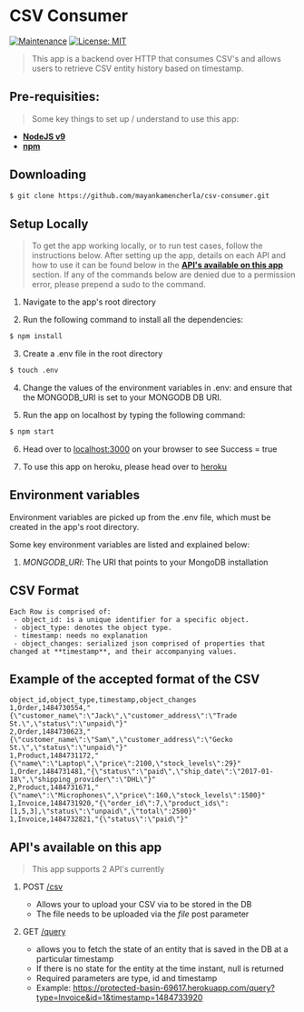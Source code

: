 # CSV Consumer

[![Maintenance](https://img.shields.io/badge/Maintained%3F-yes-green.svg)](https://GitHub.com/Naereen/StrapDown.js/graphs/commit-activity)
[![License: MIT](https://img.shields.io/badge/License-MIT-yellow.svg)](https://opensource.org/licenses/MIT)
<!-- [![Packagist](https://img.shields.io/packagist/v/symfony/symfony.svg)]() -->

> This app is a backend over HTTP that consumes CSV's and allows users to retrieve CSV entity history based on timestamp.

## Pre-requisities:
> Some key things to set up / understand to use this app:

- **[NodeJS v9](https://nodejs.org/en/)**
- **[npm](https://www.npmjs.com/)**

## Downloading
```bash
$ git clone https://github.com/mayankamencherla/csv-consumer.git
```

## Setup Locally
> To get the app working locally, or to run test cases, follow the instructions below.
> After setting up the app, details on each API and how to use it can be found below in the **[API's available on this app](https://github.com/mayankamencherla/csv-consumer#apis-available-on-this-app)** section.
> If any of the commands below are denied due to a permission error, please prepend a sudo to the command.

1. Navigate to the app's root directory

2. Run the following command to install all the dependencies:
```bash
$ npm install
```

3. Create a .env file in the root directory
```bash
$ touch .env
```

4. Change the values of the environment variables in .env: and ensure that the MONGODB_URI is set to your MONGODB DB URI.

5. Run the app on localhost by typing the following command:
```bash
$ npm start
```

6. Head over to <a href="http://localhost:3000" target="_blank">localhost:3000</a> on your browser to see Success = true

7. To use this app on heroku, please head over to <a href="https://protected-basin-69617.herokuapp.com" target="_blank">heroku</a>

## Environment variables
Environment variables are picked up from the .env file, which must be created in the app's root directory.

Some key environment variables are listed and explained below:

1. *MONGODB_URI*: The URI that points to your MongoDB installation

## CSV Format
```
Each Row is comprised of:
 - object_id: is a unique identifier for a specific object.
 - object_type: denotes the object type.
 - timestamp: needs no explanation
 - object_changes: serialized json comprised of properties that changed at **timestamp**, and their accompanying values.
 ```

## Example of the accepted format of the CSV
```
object_id,object_type,timestamp,object_changes
1,Order,1484730554,"{\"customer_name\":\"Jack\",\"customer_address\":\"Trade St.\",\"status\":\"unpaid\"}"
2,Order,1484730623,"{\"customer_name\":\"Sam\",\"customer_address\":\"Gecko St.\",\"status\":\"unpaid\"}"
1,Product,1484731172,"{\"name\":\"Laptop\",\"price\":2100,\"stock_levels\":29}"
1,Order,1484731481,"{\"status\":\"paid\",\"ship_date\":\"2017-01-18\",\"shipping_provider\":\"DHL\"}"
2,Product,1484731671,"{\"name\":\"Microphones\",\"price\":160,\"stock_levels\":1500}"
1,Invoice,1484731920,"{\"order_id\":7,\"product_ids\":[1,5,3],\"status\":\"unpaid\",\"total\":2500}"
1,Invoice,1484732821,"{\"status\":\"paid\"}"
```

## API's available on this app
> This app supports 2 API's currently

1. POST <a href="https://protected-basin-69617.herokuapp.com/csv" target="_blank">/csv</a>
    - Allows your to upload your CSV via to be stored in the DB
    - The file needs to be uploaded via the *file* post parameter

2. GET <a href="https://protected-basin-69617.herokuapp.com/query" target="_blank">/query</a>
    - allows you to fetch the state of an entity that is saved in the DB at a particular timestamp
    - If there is no state for the entity at the time instant, null is returned
    - Required parameters are type, id and timestamp
    - Example: https://protected-basin-69617.herokuapp.com/query?type=Invoice&id=1&timestamp=1484733920
